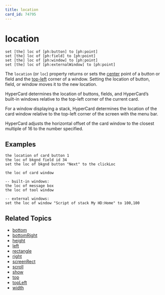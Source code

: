```yaml
---
title: location
card_id: 74795
---
```


# location

```
set [the] loc of [ph:button] to [ph:point]
set [the] loc of [ph:field] to [ph:point]
set [the] loc of [ph:window] to [ph:point]
set [the] loc of [ph:externalWindow] to [ph:point]
```

The `location` (or `loc`) property returns or sets the <u>center</u> point of a button or field and the <u>top-left</u> corner of a window. Setting the location of button, field, or window moves it to the new location.

HyperCard determines the location of buttons, fields, and HyperCard’s built-in windows relative to the top-left corner of the current card.

For a window displaying a stack, HyperCard determines the location of the card window relative to the top-left corner of the screen with the menu bar.

HyperCard adjusts the horizontal offset of the card window to the closest multiple of 16 to the number specified.

## Examples

```
the location of card button 1
the loc of bkgnd field id 34
set the loc of bkgnd button "Next" to the clickLoc

the loc of card window

-- built-in windows:
the loc of message box
the loc of tool window

-- external windows:
set the loc of window "Script of stack My HD:Home" to 100,100
```

## Related Topics

* [bottom](/HyperTalkReference/properties/bottom)
* [bottomRight](/HyperTalkReference/properties/bottomRight)
* [height](/HyperTalkReference/properties/height)
* [left](/HyperTalkReference/properties/left)
* [rectangle](/HyperTalkReference/properties/rectangle)
* [right](/HyperTalkReference/properties/right)
* [screenRect](/HyperTalkReference/functions/screenRect)
* [scroll](/HyperTalkReference/properties/scroll)
* [show](/HyperTalkReference/commands/show)
* [top](/HyperTalkReference/properties/top)
* [topLeft](/HyperTalkReference/properties/topLeft)
* [width](/HyperTalkReference/properties/width)
